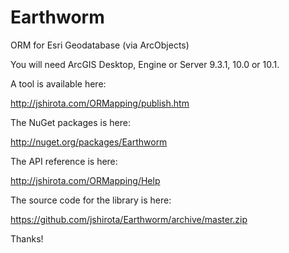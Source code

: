 Earthworm
=========

ORM for Esri Geodatabase (via ArcObjects)

You will need ArcGIS Desktop, Engine or Server 9.3.1, 10.0 or 10.1.

A tool is available here:

http://jshirota.com/ORMapping/publish.htm

The NuGet packages is here:

http://nuget.org/packages/Earthworm

The API reference is here:

http://jshirota.com/ORMapping/Help

The source code for the library is here:

https://github.com/jshirota/Earthworm/archive/master.zip

Thanks!

